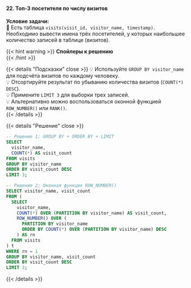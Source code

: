 #### 22. Топ-3 посетителя по числу визитов

**Условие задачи:**  
📌 Есть таблица `visits(visit_id, visitor_name, timestamp)`.  
Необходимо вывести имена трёх посетителей, у которых наибольшее количество записей в таблице (визитов).

{{< hint warning >}}
**Спойлеры к решению**  
{{< /hint >}}

{{< details "Подсказки" close >}}
💡 Используйте `GROUP BY visitor_name` для подсчёта визитов по каждому человеку.  
💡 Отсортируйте результат по убыванию количества визитов (`COUNT(*) DESC`).  
💡 Примените `LIMIT 3` для выборки трех записей.  
💡 Альтернативно можно воспользоваться оконной функцией `ROW_NUMBER()` или `RANK()`.  
{{< /details >}}

{{< details "Решение" close >}}

```sql
-- Решение 1: GROUP BY + ORDER BY + LIMIT
SELECT
  visitor_name,
  COUNT(*) AS visit_count
FROM visits
GROUP BY visitor_name
ORDER BY visit_count DESC
LIMIT 3;
```

```sql
-- Решение 2: Оконная функция ROW_NUMBER()
SELECT visitor_name, visit_count
FROM (
  SELECT
    visitor_name,
    COUNT(*) OVER (PARTITION BY visitor_name) AS visit_count,
    ROW_NUMBER() OVER (
      PARTITION BY visitor_name
      ORDER BY COUNT(*) OVER (PARTITION BY visitor_name) DESC
    ) AS rn
  FROM visits
) t
WHERE rn = 1
GROUP BY visitor_name, visit_count
ORDER BY visit_count DESC
LIMIT 3;
```

{{< /details >}}